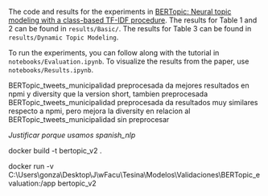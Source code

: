 The code and results for the experiments in [BERTopic: Neural topic modeling with a class-based TF-IDF procedure](http://arxiv.org/abs/2203.05794). 
The results for Table 1 and 2 can be found in `results/Basic/`. The results for Table 3 can be found in `results/Dynamic Topic Modeling`. 

To run the experiments, you can follow along with the tutorial in `notebooks/Evaluation.ipynb`. 
To visualize the results from the paper, use `notebooks/Results.ipynb`. 

<!-- NOTAS -->
BERTopic_tweets_municipalidad preprocesada da mejores resultados en npmi y diversity que la version short, tambien preprocesada
BERTopic_tweets_municipalidad preprocesada da resultados muy similares respecto a npmi, pero mejora la diversity en relacion al BERTopic_tweets_municipalidad sin preprocesar

<!-- TODO -->
*Justificar porque usamos spanish_nlp*

<!-- DOCKER -->
<!-- Build -->
docker build -t bertopic_v2 .
<!-- Run and replicate changes -->
docker run -v C:\Users\gonza\Desktop\J\wFacu\Tesina\Modelos\Validaciones\BERTopic_evaluation:/app bertopic_v2
<!-- TODO: spanish_nlp (que usamos solo para el preprocesamiento) actualiza las versiones de algunos de los package que usamos, deberiamos o usar otra version que no lo haga o quizas mas facil, hacer el preprocesamiento aparte -->
<!-- TODO: Ver que la carpeta trump y trump.txt se generen dentro de datasets -->